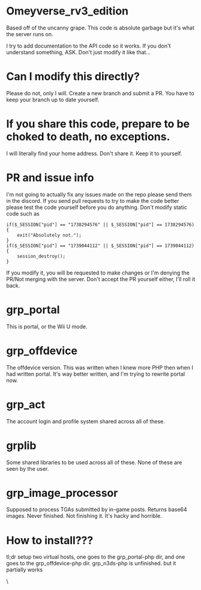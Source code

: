 # Omeyverse_rv3_edition #
Based off of the uncanny grape. This code is absolute garbage but it's what the server runs on.

I try to add documentation to the API code so it works. If you don't understand something, ASK. Don't just modify it like that...

# Can I modify this directly?
Please do not, only I will. Create a new branch and submit a PR. You have to keep your branch up to date yourself.

# If you share this code, prepare to be choked to death, no exceptions.
I will literally find your home address. Don't share it. Keep it to yourself.

# PR and issue info
I'm not going to actually fix any issues made on the repo please send them in the discord.
If you send pull requests to try to make the code better please test the code yourself before you do anything. Don't modify static code such as
```
if($_SESSION["pid"] == "1738294576" || $_SESSION["pid"] == 1738294576){
	exit("Absolutely not.");
}
if($_SESSION["pid"] == "1739044112" || $_SESSION["pid"] == 1739044112){
	session_destroy();
}
```
If you modify it, you will be requested to make changes or I'm denying the PR/Not merging with the server. Don't accept the PR yourself either, I'll roll it back.

# grp_portal #
This is portal, or the Wii U mode.
# grp_offdevice #
The offdevice version. This was written when I knew more PHP then when I had written portal. It's way better written, and I'm trying to rewrite portal now.
# grp_act #
The account login and profile system shared across all of these.
# grplib #
Some shared libraries to be used across all of these. None of these are seen by the user.
# grp_image_processor #
Supposed to process TGAs submitted by in-game posts. Returns base64 images. Never finished. Not finishing it. It's hacky and horrible.

# How to install??? #
tl;dr setup two virtual hosts, one goes to the grp_portal-php dir, and one goes to the grp_offdevice-php dir. grp_n3ds-php is unfinished. but it partially works





























\


